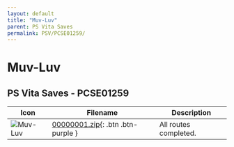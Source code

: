```yaml
---
layout: default
title: "Muv-Luv"
parent: PS Vita Saves
permalink: PSV/PCSE01259/
---
```

# Muv-Luv

## PS Vita Saves - PCSE01259

| Icon | Filename | Description |
|------|----------|-------------|
| ![Muv-Luv](https://github.com/bucanero/apollo-vita/raw/main/sce_sys/icon0.png) | [00000001.zip](00000001.zip){: .btn .btn-purple } | All routes completed.  |
